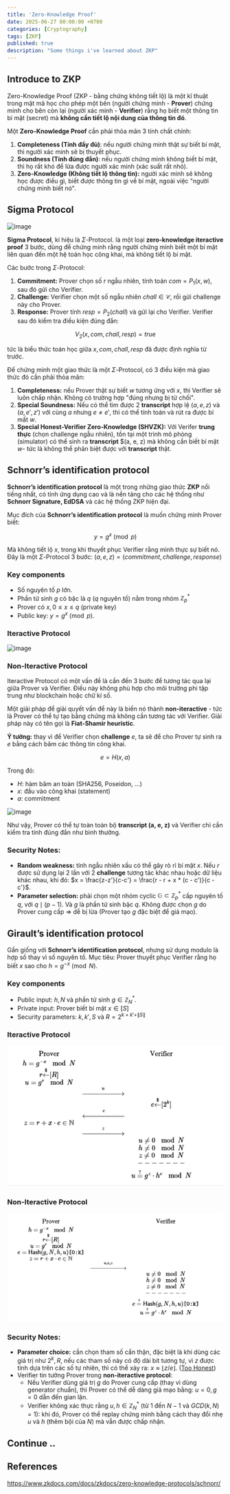 ```yaml
---
title: 'Zero-Knowledge Proof'
date: 2025-06-27 00:00:00 +0700
categories: [Cryptography]
tags: [ZKP]
published: true
description: "Some things i've learned about ZKP"
---
```


## Introduce to ZKP

Zero-Knowledge Proof (ZKP - bằng chứng không tiết lộ) là một kĩ thuật trong mật mã học cho phép một bên (người chứng minh - **Prover**) chứng minh cho bên còn lại (người xác minh - **Verifier**) rằng họ biết một thông tin bí mật (secret) mà **không cần tiết lộ nội dung của thông tin đó**.

Một **Zero-Knowledge Proof** cần phải thỏa mãn 3 tính chất chính:
1. **Completeness (Tính đầy đủ)**: nếu người chứng minh thật sự biết bí mật, thì người xác minh sẽ bị thuyết phục.
2. **Soundness (Tính đúng đắn)**: nếu người chứng minh không biết bí mật, thì họ rất khó để lừa được người xác minh (xác suất rất nhỏ).
3. **Zero-Knowledge (Không tiết lộ thông tin):** người xác minh sẽ không học được điều gì, biết được thông tin gì về bí mật, ngoài việc "người chứng minh biết nó".

## Sigma Protocol

![image](https://www.researchgate.net/publication/371253135/figure/fig1/AS:11431281201926615@1698662692543/The-structure-of-a-general-sigma-protocol.png)

**Sigma Protocol**, kí hiệu là $\Sigma$-Protocol. là một loại **zero-knowledge iteractive proof** 3 bước, dùng để chứng minh rằng người chứng minh biết một bí mật liên quan đến một hệ toán học công khai, mà không tiết lộ bí mật.

Các bước trong $\Sigma$-Protocol:
1. **Commitment:** Prover chọn số $r$ ngẫu nhiên, tính toán $com = P_1(x, w)$, sau đó gửi cho Verifier.
2. **Challenge:** Verifier chọn một số ngẫu nhiên $chall \in \mathcal{C}$, rồi gửi challenge này cho Prover.
3. **Response:** Prover tính $resp = P_2(chall)$ và gửi lại cho Verifier. Verifier sau đó kiểm tra điều kiện đúng đắn:

$$
V_2(x, com, chall, resp) = true
$$

tức là biểu thức toán học giữa $x, com, chall, resp$ đã được định nghĩa từ trước.


Để chứng minh một giao thức là một $\Sigma$-Protocol, có 3 điều kiện mà giao thức đó cần phải thỏa mãn:
1. **Completeness:** nếu Prover thật sự biết $w$ tương ứng với $x$, thì Verifier sẽ luôn chấp nhận. Không có trường hợp "đúng nhưng bị từ chối".
2. **Special Soundness:** Nếu có thể tìm được 2 **transcript** hợp lệ $(a, e, z)$ và $(a, e', z')$ với cùng $a$ nhưng $e \ne e'$, thì có thể tính toán và rút ra được bí mất $w$.
3. **Special Honest-Verifier Zero-Knowledge (SHVZK):** Với Verifer **trung thực** (chọn challenge ngẫu nhiên), tồn tại một trình mô phòng (simulator) có thể sinh ra **transcript** $(a, e, z) mà không cần biết bí mật $w$- tức là không thể phân biệt được với **transcript** thật.

## Schnorr’s identification protocol

**Schnorr’s identification protocol** là một trong những giao thức **ZKP** nổi tiếng nhất, có tính ứng dụng cao và là nền tảng cho các hệ thống như **Schnorr Signature, EdDSA** và các hệ thống ZKP hiện đại.

Mục đích của **Schnorr’s identification protocol** là muốn chứng minh Prover biết:

$$
y = g^x \pmod p
$$

Mà không tiết lộ $x$, trong khi thuyết phục Verifier rằng mình thực sự biết nó.
Đây là một $\Sigma$-Protocol 3 bước: $(a, e, z) = (commitment,challenge,response)$

### Key components
- Số nguyên tố $p$ lớn.
- Phần tử sinh $g$ có bậc là $q$ ($q$ nguyên tố) nằm trong nhóm $\mathbb{Z}_p^*$
- Prover có $x, 0 \le x \le q$ (private key)
- Public key: $y = g^x \pmod p$.

### Iteractive Protocol

![image](https://hackmd.io/_uploads/H1VJnxnUJx.png)

### Non-Iteractive Protocol

Iteractive Protocol có một vấn đề là cần đến 3 bước để tương tác qua lại giữa Prover và Verifier. Điều này không phù hợp cho môi trường phi tập trung như blockchain hoặc chữ kí số.

Một giải pháp để giải quyết vấn đề này là biến nó thành **non-iteractive** - tức là Prover có thể tự tạo bằng chứng mà không cần tương tác với Verifier. Giải pháp này có tên gọi là **Fiat-Shamir heuristic**.

**Ý tưởng:** thay vì để Verifier chọn **challenge** $e$, ta sẽ để cho Prover tự sinh ra $e$ bằng cách băm các thông tin công khai.

$$
e = H(x, a)
$$

Trong đó:
- $H$: hàm băm an toàn (SHA256, Poseidon, ...)
- $x$: đầu vào công khai (statement)
- $a$: commitment

![image](https://hackmd.io/_uploads/HJYjpe38kg.png)

Như vậy, Prover có thể tự toàn toàn bộ **transcript (a, e, z)** và Verifier chỉ cần kiểm tra tính đúng đắn như bình thưởng.

### Security Notes:
- **Random weakness:** tính ngẫu nhiên xấu có thể gây rò rỉ bí mật $x$. Nếu $r$ được sử dụng lại 2 lần với 2 **challenge** tương tác khác nhau hoặc dữ liệu khác nhau, khi đó: $x = \frac{z-z'}{c-c'} = \frac{r - r + x * (c - c')}{c - c'}$.
- **Parameter selection:** phải chọn một nhóm cyclic $\mathbb{G} \subset \mathbb{Z}_p^*$ cấp nguyên tố $q$, với $q \mid (p - 1)$. Và $g$ là phần tử sinh bậc $q$. Không được chọn $g$ do Prover cung cấp => dễ bị lừa (Prover tạo $g$ đặc biệt để giả mạo).

## Girault’s identification protocol

Gần giống với **Schnorr’s identification protocol**, nhưng sử dụng modulo là hợp số thay vì số nguyên tố. Mục tiêu: Prover thuyết phục Verifier rằng họ biết $x$ sao cho $h = g^{-x} \pmod N$.

### Key components
- Public input: $h, N$ và phần tử sinh $g \in \mathbb{Z}_N^*$.
- Private input: Prover biết bí mật $x \in [S]$
- Security parameters: $k, k', S$ và $R = 2^{k+k'+\|S\|}$

### Iteractive Protocol

![image](/assets/img/1.png)

### Non-Iteractive Protocol

![alt text](/assets/img/2.png)

### Security Notes:
- **Parameter choice:** cần chọn tham số cẩn thận, đặc biệt là khi dùng các giá trị như $2^k, R$, nếu các tham số này có độ dài bit tương tự, vì $z$ được tính dựa trên các số tự nhiên, thì có thể xảy ra: $x \approx \lfloor z/e \rfloor$. ([Too Honest](https://cryptohack.org/challenges/zkp/))
- Verifier tin tưởng Prover trong **non-iteractive protocol**:
  - Nếu Verifier dùng giá trị $g$ do Prover cung cấp (thay vì dùng generator chuẩn), thì Prover có thể dễ dàng giả mạo bằng: $u = 0, g = 0$ dẫn đến gian lận.
  - Verifier không xác thực rằng $u,h \in \mathbb{Z}_N^*$ (từ $1$ đến $N-1$ và $GCD(k, N) = 1$): khi đó, Prover có thể replay chứng minh bằng cách thay đổi nhẹ $u$ và $h$ (thêm bội của $N$) mà vẫn được chấp nhận.


## Continue ..



## References
https://www.zkdocs.com/docs/zkdocs/zero-knowledge-protocols/schnorr/

